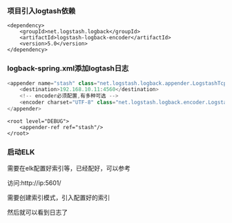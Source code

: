 ###  项目引入logtash依赖

```
<dependency>
    <groupId>net.logstash.logback</groupId>
    <artifactId>logstash-logback-encoder</artifactId>
    <version>5.0</version>
</dependency>
```



### logback-spring.xml添加logtash日志

```java
<appender name="stash" class="net.logstash.logback.appender.LogstashTcpSocketAppender">
    <destination>192.168.10.11:4560</destination>
    <!-- encoder必须配置,有多种可选 -->
    <encoder charset="UTF-8" class="net.logstash.logback.encoder.LogstashEncoder" />
</appender>
```

```
<root level="DEBUG"> 
    <appender-ref ref="stash"/>
</root>
```

### 启动ELK

需要在elk配置好索引等，已经配好，可以参考

访问:http://ip:5601/

需要创建索引模式，引入配置好的索引

然后就可以看到日志了

